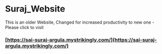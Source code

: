 # Suraj_Website

This is an older Website, Changed for increased productivity to new one -
Please click to visit
### [https://sai-suraj-argula.mystrikingly.com/](https://sai-suraj-argula.mystrikingly.com/)
